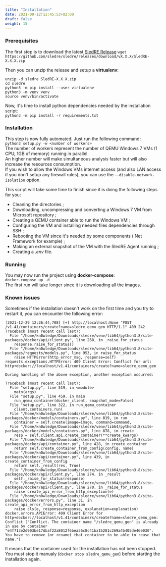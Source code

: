 ```yaml
---
title: "Installation"
date: 2021-09-12T12:45:53+02:00
draft: false
weight: 15
---
```


### Prerequisites
The first step is to download the latest [SledRE Release](https://github.com/sledre/sledre/releases)
`wget https://github.com/sledre/sledre/releases/download/vX.X.X/SledRE-X.X.X.zip`

Then you can unzip the release and setup a **virtualenv**:  
```properties
unzip -d sledre SledRE-X.X.X.zip
cd sledre
python3 -m pip install --user virtualenv
python3 -m venv venv
source venv/bin/activate
```

Now, it's time to install python dependencies needed by the installation script:  
`python3 -m pip install -r requirements.txt`

### Installation

This step is now fully automated. Just run the following command:  
`python3 setup.py -w <number of workers>`  
The number of workers represent the number of QEMU Windows 7 VMs (1 CPU, 1GB of memory) running in parallel.  
An higher number will make simultaneous analysis faster but will also increase the resources consumption.  
If you wish to allow the Windows VMs internet access (and also LAN access if you don't setup any firewall rules), you can use the `--disable-network-isolation` option.  

This script will take some time to finish since it is doing the following steps for you:
* Cleaning the directories ;
* Downloading, uncompressing and converting a Windows 7 VM from Microsoft repository ;
* Creating a QEMU container able to run the Windows VM ;
* Configuring the VM and installing needed files dependencies through SSH ;
* Rebooting the VM since it's  needed by some components (.Net Framework for example) ;
* Making an external snapshot of the VM with the SledRE Agent running ;
* Creating a *.env* file.

### Running
You may now run the project using **docker-compose**:  
`docker-compose up -d`  
The first run will take longer since it is downloading all the images.


### Known issues
Sometimes if the installation doesn't work on the first time and you try to restart it, you can encounter the following error:
```
[2021-12-29 12:26:44,708] [+] http://localhost:None "POST /v1.41/containers/create?name=sledre_qemu_gen HTTP/1.1" 409 242
Traceback (most recent call last):
  File "/home/kn0wledge/Downloads/sledre/venv/lib64/python3.8/site-packages/docker/api/client.py", line 268, in _raise_for_status
    response.raise_for_status()
  File "/home/kn0wledge/Downloads/sledre/venv/lib64/python3.8/site-packages/requests/models.py", line 953, in raise_for_status
    raise HTTPError(http_error_msg, response=self)
requests.exceptions.HTTPError: 409 Client Error: Conflict for url: http+docker://localhost/v1.41/containers/create?name=sledre_qemu_gen

During handling of the above exception, another exception occurred:

Traceback (most recent call last):
  File "setup.py", line 519, in <module>
    main(args)
  File "setup.py", line 459, in main
    run_qemu_container(docker_client, snapshot_mode=False)
  File "setup.py", line 322, in run_qemu_container
    client.containers.run(
  File "/home/kn0wledge/Downloads/sledre/venv/lib64/python3.8/site-packages/docker/models/containers.py", line 819, in run
    container = self.create(image=image, command=command,
  File "/home/kn0wledge/Downloads/sledre/venv/lib64/python3.8/site-packages/docker/models/containers.py", line 878, in create
    resp = self.client.api.create_container(**create_kwargs)
  File "/home/kn0wledge/Downloads/sledre/venv/lib64/python3.8/site-packages/docker/api/container.py", line 428, in create_container
    return self.create_container_from_config(config, name)
  File "/home/kn0wledge/Downloads/sledre/venv/lib64/python3.8/site-packages/docker/api/container.py", line 439, in create_container_from_config
    return self._result(res, True)
  File "/home/kn0wledge/Downloads/sledre/venv/lib64/python3.8/site-packages/docker/api/client.py", line 274, in _result
    self._raise_for_status(response)
  File "/home/kn0wledge/Downloads/sledre/venv/lib64/python3.8/site-packages/docker/api/client.py", line 270, in _raise_for_status
    raise create_api_error_from_http_exception(e)
  File "/home/kn0wledge/Downloads/sledre/venv/lib64/python3.8/site-packages/docker/errors.py", line 31, in create_api_error_from_http_exception
    raise cls(e, response=response, explanation=explanation)
docker.errors.APIError: 409 Client Error for http+docker://localhost/v1.41/containers/create?name=sledre_qemu_gen: Conflict ("Conflict. The container name "/sledre_qemu_gen" is already in use by container "e4f713e2d903be17dbaf22a8012f6bea36c8c41ba15281c269a4b405de46e030". You have to remove (or rename) that container to be able to reuse that name.")
```

It means that the container used for the installation has not been stopped. You must stop it manualy (`docker stop sledre_qemu_gen`) before starting the installation again.
